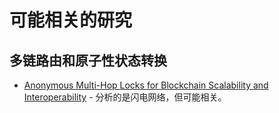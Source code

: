 # 可能相关的研究

## 多链路由和原子性状态转换

- [Anonymous Multi-Hop Locks for Blockchain Scalability and Interoperability](https://eprint.iacr.org/2018/472.pdf) - 分析的是闪电网络，但可能相关。
